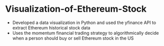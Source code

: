 # Visualization-of-Ethereum-Stock
- Developed a data visualization in Python and used the yfinance API to extract Ethereum historical stock data
- Uses the momentum financial trading strategy to algorithmically decide when a person should buy or sell Ethereum stock in the US
